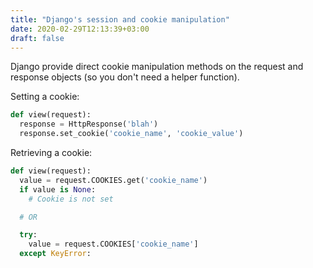```yaml
---
title: "Django's session and cookie manipulation"
date: 2020-02-29T12:13:39+03:00
draft: false
---
```

Django provide direct cookie manipulation methods on the request and response objects (so you don't need a helper function).

Setting a cookie:

```python
def view(request):
  response = HttpResponse('blah')
  response.set_cookie('cookie_name', 'cookie_value')
```

Retrieving a cookie:

```python
def view(request):
  value = request.COOKIES.get('cookie_name')
  if value is None:
    # Cookie is not set

  # OR

  try:
    value = request.COOKIES['cookie_name']
  except KeyError:
```
